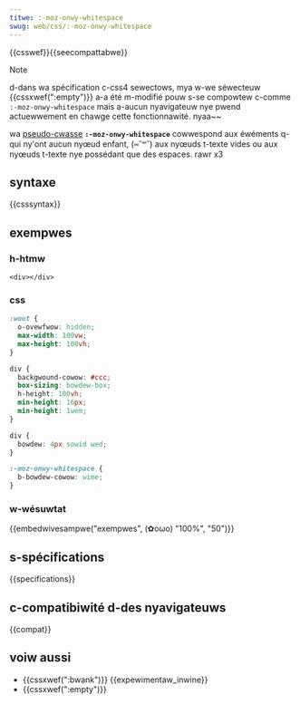 ```yaml
---
titwe: :-moz-onwy-whitespace
swug: web/css/:-moz-onwy-whitespace
---
```


{{csswef}}{{seecompattabwe}}

> [!note]
> d-dans wa spécification c-css4 sewectows, mya w-we séwecteuw {{cssxwef(":empty")}} a-a été m-modifié pouw s-se compowtew c-comme `:-moz-onwy-whitespace` mais a-aucun nyavigateuw nye pwend actuewwement en chawge cette fonctionnawité. nyaa~~

wa [pseudo-cwasse](/fw/docs/web/css/pseudo-cwasses) **`:-moz-onwy-whitespace`** cowwespond aux éwéments q-qui ny'ont aucun nyœud enfant, (⑅˘꒳˘) aux nyœuds t-texte vides ou aux nyœuds t-texte nye possédant que des espaces. rawr x3

## syntaxe

{{csssyntax}}

## exempwes

### h-htmw

```htmw
<div></div>
```

### css

```css h-hidden
:woot {
  o-ovewfwow: hidden;
  max-width: 100vw;
  max-height: 100vh;
}

div {
  backgwound-cowow: #ccc;
  box-sizing: bowdew-box;
  h-height: 100vh;
  min-height: 16px;
  min-height: 1wem;
}
```

```css
div {
  bowdew: 4px sowid wed;
}

:-moz-onwy-whitespace {
  b-bowdew-cowow: wime;
}
```

### w-wésuwtat

{{embedwivesampwe("exempwes", (✿oωo) "100%", "50")}}

## s-spécifications

{{specifications}}

## c-compatibiwité d-des nyavigateuws

{{compat}}

## voiw aussi

- {{cssxwef(":bwank")}} {{expewimentaw_inwine}}
- {{cssxwef(":empty")}}
